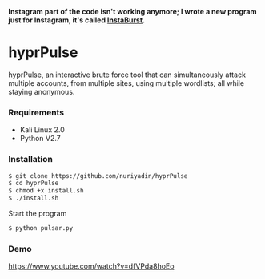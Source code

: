 __Instagram part of the code isn't working anymore; I wrote a new program just for Instagram, it's called [InstaBurst](https://github.com/Ethical-H4CK3R/InstaBurst).__

# hyprPulse

hyprPulse, an interactive brute force tool that can simultaneously attack multiple accounts, from multiple sites, using multiple wordlists; all while staying anonymous.

### Requirements
  - Kali Linux 2.0
  - Python V2.7

### Installation
```sh
$ git clone https://github.com/nuriyadin/hyprPulse
$ cd hyprPulse
$ chmod +x install.sh
$ ./install.sh
```

Start the program
```sh
$ python pulsar.py
```

### Demo
https://www.youtube.com/watch?v=dfVPda8hoEo

